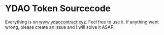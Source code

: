 # YDAO Token Sourcecode
Everything is on www.ydaocontract.xyz. Feel free to use it. If anything went wrong, please create an issue and I will solve it ASAP.
